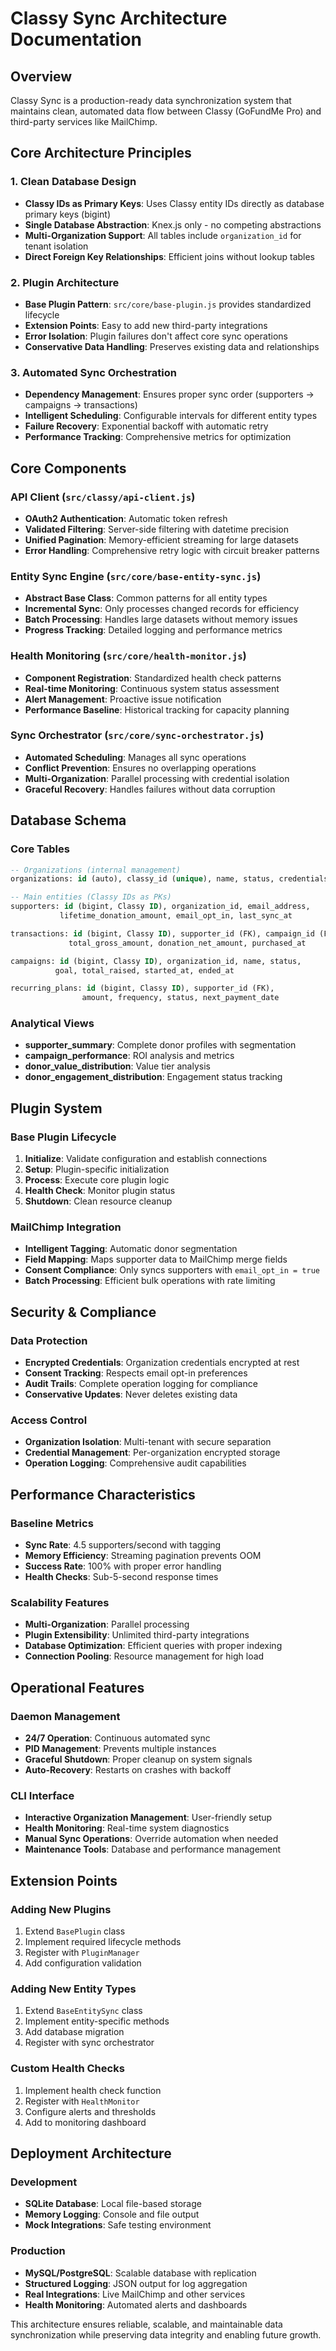 # Classy Sync Architecture Documentation

## Overview

Classy Sync is a production-ready data synchronization system that maintains clean, automated data flow between Classy (GoFundMe Pro) and third-party services like MailChimp.

## Core Architecture Principles

### 1. Clean Database Design
- **Classy IDs as Primary Keys**: Uses Classy entity IDs directly as database primary keys (bigint)
- **Single Database Abstraction**: Knex.js only - no competing abstractions
- **Multi-Organization Support**: All tables include `organization_id` for tenant isolation
- **Direct Foreign Key Relationships**: Efficient joins without lookup tables

### 2. Plugin Architecture
- **Base Plugin Pattern**: `src/core/base-plugin.js` provides standardized lifecycle
- **Extension Points**: Easy to add new third-party integrations
- **Error Isolation**: Plugin failures don't affect core sync operations
- **Conservative Data Handling**: Preserves existing data and relationships

### 3. Automated Sync Orchestration
- **Dependency Management**: Ensures proper sync order (supporters → campaigns → transactions)
- **Intelligent Scheduling**: Configurable intervals for different entity types
- **Failure Recovery**: Exponential backoff with automatic retry
- **Performance Tracking**: Comprehensive metrics for optimization

## Core Components

### API Client (`src/classy/api-client.js`)
- **OAuth2 Authentication**: Automatic token refresh
- **Validated Filtering**: Server-side filtering with datetime precision
- **Unified Pagination**: Memory-efficient streaming for large datasets
- **Error Handling**: Comprehensive retry logic with circuit breaker patterns

### Entity Sync Engine (`src/core/base-entity-sync.js`)
- **Abstract Base Class**: Common patterns for all entity types
- **Incremental Sync**: Only processes changed records for efficiency
- **Batch Processing**: Handles large datasets without memory issues
- **Progress Tracking**: Detailed logging and performance metrics

### Health Monitoring (`src/core/health-monitor.js`)
- **Component Registration**: Standardized health check patterns
- **Real-time Monitoring**: Continuous system status assessment
- **Alert Management**: Proactive issue notification
- **Performance Baseline**: Historical tracking for capacity planning

### Sync Orchestrator (`src/core/sync-orchestrator.js`)
- **Automated Scheduling**: Manages all sync operations
- **Conflict Prevention**: Ensures no overlapping operations
- **Multi-Organization**: Parallel processing with credential isolation
- **Graceful Recovery**: Handles failures without data corruption

## Database Schema

### Core Tables
```sql
-- Organizations (internal management)
organizations: id (auto), classy_id (unique), name, status, credentials_encrypted

-- Main entities (Classy IDs as PKs)
supporters: id (bigint, Classy ID), organization_id, email_address, 
           lifetime_donation_amount, email_opt_in, last_sync_at

transactions: id (bigint, Classy ID), supporter_id (FK), campaign_id (FK),
             total_gross_amount, donation_net_amount, purchased_at

campaigns: id (bigint, Classy ID), organization_id, name, status,
          goal, total_raised, started_at, ended_at

recurring_plans: id (bigint, Classy ID), supporter_id (FK), 
                amount, frequency, status, next_payment_date
```

### Analytical Views
- **supporter_summary**: Complete donor profiles with segmentation
- **campaign_performance**: ROI analysis and metrics
- **donor_value_distribution**: Value tier analysis
- **donor_engagement_distribution**: Engagement status tracking

## Plugin System

### Base Plugin Lifecycle
1. **Initialize**: Validate configuration and establish connections
2. **Setup**: Plugin-specific initialization
3. **Process**: Execute core plugin logic
4. **Health Check**: Monitor plugin status
5. **Shutdown**: Clean resource cleanup

### MailChimp Integration
- **Intelligent Tagging**: Automatic donor segmentation
- **Field Mapping**: Maps supporter data to MailChimp merge fields
- **Consent Compliance**: Only syncs supporters with `email_opt_in = true`
- **Batch Processing**: Efficient bulk operations with rate limiting

## Security & Compliance

### Data Protection
- **Encrypted Credentials**: Organization credentials encrypted at rest
- **Consent Tracking**: Respects email opt-in preferences
- **Audit Trails**: Complete operation logging for compliance
- **Conservative Updates**: Never deletes existing data

### Access Control
- **Organization Isolation**: Multi-tenant with secure separation
- **Credential Management**: Per-organization encrypted storage
- **Operation Logging**: Comprehensive audit capabilities

## Performance Characteristics

### Baseline Metrics
- **Sync Rate**: 4.5 supporters/second with tagging
- **Memory Efficiency**: Streaming pagination prevents OOM
- **Success Rate**: 100% with proper error handling
- **Health Checks**: Sub-5-second response times

### Scalability Features
- **Multi-Organization**: Parallel processing
- **Plugin Extensibility**: Unlimited third-party integrations
- **Database Optimization**: Efficient queries with proper indexing
- **Connection Pooling**: Resource management for high load

## Operational Features

### Daemon Management
- **24/7 Operation**: Continuous automated sync
- **PID Management**: Prevents multiple instances
- **Graceful Shutdown**: Proper cleanup on system signals
- **Auto-Recovery**: Restarts on crashes with backoff

### CLI Interface
- **Interactive Organization Management**: User-friendly setup
- **Health Monitoring**: Real-time system diagnostics
- **Manual Sync Operations**: Override automation when needed
- **Maintenance Tools**: Database and performance management

## Extension Points

### Adding New Plugins
1. Extend `BasePlugin` class
2. Implement required lifecycle methods
3. Register with `PluginManager`
4. Add configuration validation

### Adding New Entity Types
1. Extend `BaseEntitySync` class
2. Implement entity-specific methods
3. Add database migration
4. Register with sync orchestrator

### Custom Health Checks
1. Implement health check function
2. Register with `HealthMonitor`
3. Configure alerts and thresholds
4. Add to monitoring dashboard

## Deployment Architecture

### Development
- **SQLite Database**: Local file-based storage
- **Memory Logging**: Console and file output
- **Mock Integrations**: Safe testing environment

### Production
- **MySQL/PostgreSQL**: Scalable database with replication
- **Structured Logging**: JSON output for log aggregation
- **Real Integrations**: Live MailChimp and other services
- **Health Monitoring**: Automated alerts and dashboards

This architecture ensures reliable, scalable, and maintainable data synchronization while preserving data integrity and enabling future growth.